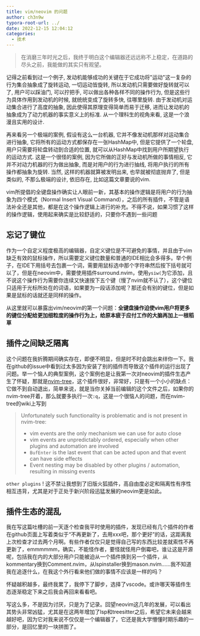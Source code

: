 ```yaml
---
title: vim/neovim 的问题
author: ch3n9w
typora-root-url: ../
date: 2022-12-15 12:04:12
categories:
  - 技术
---
```


> 在消磨三年时光之后，我终于明白这个编辑器还远远称不上稳定，在道路的尽头之前，我能做的其实只有观望。

<!--more-->

记得之前看到过一个例子, 发动机能够成功的关键在于它成功将"运动"这一复杂的行为集合抽象成了旋转运动, 一切运动皆旋转, 所以发动机只需要做好旋转就可以了, 用户可以踩油门, 可以拧把手, 可以做出各种各样不同的操作行为, 但是这些行为具体作用到发动机的时候, 就统统变成了旋转多快, 往哪里旋转. 由于发动机对运动集合进行了高度的抽象, 因此使得其原理变得简单而易于迁移, 进而让发动机的抽象成为了动力机器的事实意义上的标准. 从一个理科生的视角来看, 这是一个浪漫且实用的设计.

再来看另一个极端的案例, 假设有这么一台机器, 它并不像发动机那样对运动集合进行抽象, 它将所有的运动方式都保存在一张HashMap中, 但是它提供了一个轮盘, 用户只需要将轮盘转动到合适的位置, 就可以从HashMap中找到用户所期望执行的运动方式. 这是一个很怪的案例, 因为它所做的正好与发动机所做的事情相反, 它并不对动力机器的行为做出抽象, 而是对用户的行为进行抽线, 将用户执行的所有操作都抽象为旋转. 当然, 这样的机器就算被发明出来, 也早就被彻底抛弃了, 但是类似的, 不那么极端的设计, 依旧存在, 比如这篇文章要说的vim.

vim所提倡的全键盘操作确实让人眼前一新，其基本的操作逻辑是将用户的行为抽象为四个模式（Normal Insert Visual Command），之后的所有插件，不管是语法补全还是其他，都是在这个操作逻辑上进行的补充。不得不说，如果习惯了这样的操作逻辑，使用起来确实是比较舒适的，只要你不遇到一些问题

## 忘记了键位

作为一个自定义程度极高的编辑器，自定义键位是不可避免的事情，并且由于vim缺乏有效的鼠标操作，所以需要定义键位数量和普通的IDE相比会多得多。举个例子，在IDE下用括号去包裹一个词，需要用鼠标选中那个字符串然后按下括号就可以了，但是在neovim中，需要使用插件surround.nvim，使用`ysiw(`为它添加，且不说这个操作行为需要你连续又快速按下五个键（慢了nvim就不认了），这个键位只适用于光标所处在的词语，如果要为一段话添加呢？那还会有别的键位，但是如果是鼠标的话就还是同样的操作。

从这里就可以暴露出vim/neovim的第一个问题：**全键盘操作迫使vim用户将更多的键位分配给更加细粒度的操作行为上，给原本疲于应付工作的大脑再加上一根稻草**

## 插件之间缺乏隔离

这个问题在我折腾期间确实存在，即便不明显，但是时不时会跳出来绊你一下。我在github的issue中看到过太多因为安装了别的插件而导致这个插件的运行出现了问题。举一个恼人的典型案例，这个案例也是让我第一次对neovim的插件生态产生了怀疑，那就是[nvim-tree](https://github.com/nvim-tree/nvim-tree.lua)，这个插件很好，非常好，只是有一个小小的缺点：它做不到自动退出，简单来说，就是当你关掉当前编辑的这个文件之后，如果你的nvim-tree开着，那么就要多执行一次`:q`，这是一个很恼人的问题，而在nvim-tree的wiki上写到

> Unfortunately such functionality is problematic and is not present in nvim-tree:
>
> - vim events are the only mechanism we can use for auto close
> - vim events are unpredictably ordered, especially when other plugins and automation are involved
> - `BufEnter` is the last event that can be acted upon and that event can have side effects
> - Event nesting may be disabled by other plugins / automation, resulting in missing events

`other plugins` ! 这不禁让我想到了旧版火狐插件，高自由度必定和隔离性有序性相互违背，尤其是对于正处于新兴阶段迅猛发展的neovim更是如此。

## 插件生态的混乱

我在写这篇吐槽的前一天逐个检查我平时使用的插件，发现已经有几个插件的作者在github页面上写着类似于“不再更新了，去用xxx吧，那个更好”的话，这距离我上次检查才过去两个月啊。有些作者仅仅只是觉得自己写的东西比较差就索性不再更新了，emmmmmm，确实，不能怪作者，要怪就怪用户倒霉吧，谁让这是开源呢，包括我在内的大部分用户只能被迫从一个插件换到另一个插件，从kommentary换到Comment.nvim，从lspinstaller换到mason.nvim……我不知道我在追逐什么，在我这个外行看来他们做的事情不应该是一样的吗？

怀疑越积越多，最终我累了，我停下了脚步，选择了vscode。或许哪天等插件生态逐渐稳定下来之后我会再回来看看吧。

写这么多，不是因为讨厌，只是为了记录。回望neovim这几年的发展，可以看出其势头非常凶猛，尤其是在这两年增加了lsp和treesitter之后，希望它未来会越来越好吧，因为它对我来说不仅仅是一个编辑器了，它还是我大学懵懂时期乐趣的一部分，是回忆里的一块拼图了。


